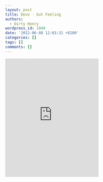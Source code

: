 ```yaml
---
layout: post
title: Devo - Gut Feeling
authors:
  - Dirty Henry
wordpress_id: 1049
date: '2012-06-08 12:03:31 +0200'
categories: []
tags: []
comments: []
---
```

<iframe src="https://embed.spotify.com/?uri=spotify:track:4fNbrazMYC1CbalcQ8YFGC" width="300" height="380" frameborder="0" allowtransparency="true"></iframe>
